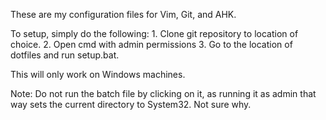 These are my configuration files for Vim, Git, and AHK.

To setup, simply do the following: 
	1. Clone git repository to location of choice.
	2. Open cmd with admin permissions
	3. Go to the location of dotfiles and run setup.bat.

This will only work on Windows machines. 

Note: Do not run the batch file by clicking on it, as running it as admin that way sets the current directory to System32. Not sure why.
